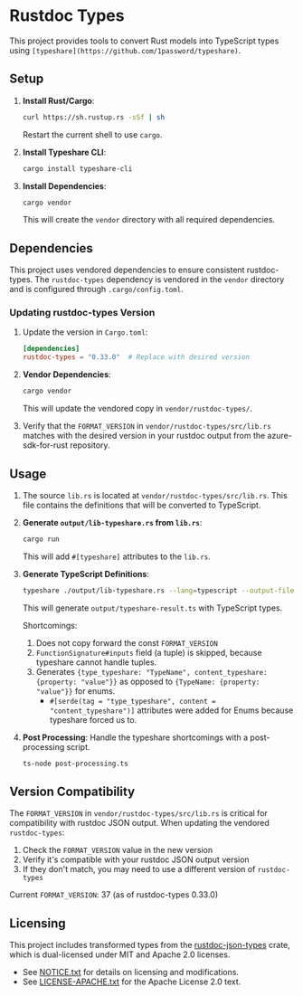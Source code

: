 # Rustdoc Types

This project provides tools to convert Rust models into TypeScript types using `[typeshare](https://github.com/1password/typeshare)`.

## Setup

1. **Install Rust/Cargo**:
    ```sh
    curl https://sh.rustup.rs -sSf | sh
    ```
    Restart the current shell to use `cargo`.

2. **Install Typeshare CLI**:
    ```sh
    cargo install typeshare-cli
    ```

3. **Install Dependencies**:
    ```sh
    cargo vendor
    ```
    This will create the `vendor` directory with all required dependencies.

## Dependencies

This project uses vendored dependencies to ensure consistent rustdoc-types. The `rustdoc-types` dependency is vendored in the `vendor` directory and is configured through `.cargo/config.toml`.

### Updating rustdoc-types Version

1. Update the version in `Cargo.toml`:
    ```toml
    [dependencies]
    rustdoc-types = "0.33.0"  # Replace with desired version
    ```

2. **Vendor Dependencies**:
    ```sh
    cargo vendor
    ```
    This will update the vendored copy in `vendor/rustdoc-types/`.

3. Verify that the `FORMAT_VERSION` in `vendor/rustdoc-types/src/lib.rs` matches with the desired version in your rustdoc output from the azure-sdk-for-rust repository.

## Usage

1. The source `lib.rs` is located at `vendor/rustdoc-types/src/lib.rs`. This file contains the definitions that will be converted to TypeScript.

2. **Generate `output/lib-typeshare.rs` from `lib.rs`**:
    ```sh
    cargo run
    ```
    This will add `#[typeshare]` attributes to the `lib.rs`.

3. **Generate TypeScript Definitions**:
    ```sh
    typeshare ./output/lib-typeshare.rs --lang=typescript --output-file=output/typeshare-result.ts
    ```
    This will generate `output/typeshare-result.ts` with TypeScript types.

    Shortcomings:
    1. Does not copy forward the const `FORMAT_VERSION`
    2. `FunctionSignature#inputs` field (a tuple) is skipped, because typeshare cannot handle tuples.
    3. Generates `{type_typeshare: "TypeName", content_typeshare: {property: "value"}}` as opposed to `{TypeName: {property: "value"}}` for enums.
        - `#[serde(tag = "type_typeshare", content = "content_typeshare")]` attributes were added for Enums because typeshare forced us to.

4. **Post Processing**: 
    Handle the typeshare shortcomings with a post-processing script.
    ```sh
    ts-node post-processing.ts
    ```

## Version Compatibility

The `FORMAT_VERSION` in `vendor/rustdoc-types/src/lib.rs` is critical for compatibility with rustdoc JSON output. When updating the vendored `rustdoc-types`:

1. Check the `FORMAT_VERSION` value in the new version
2. Verify it's compatible with your rustdoc JSON output version
3. If they don't match, you may need to use a different version of `rustdoc-types`

Current `FORMAT_VERSION`: 37 (as of rustdoc-types 0.33.0)

## Licensing

This project includes transformed types from the [rustdoc-json-types](https://github.com/rust-lang/rust/tree/master/src/rustdoc-json-types) crate, which is dual-licensed under MIT and Apache 2.0 licenses.

- See [NOTICE.txt](./NOTICE.txt) for details on licensing and modifications.
- See [LICENSE-APACHE.txt](./LICENSE-APACHE.txt) for the Apache License 2.0 text.